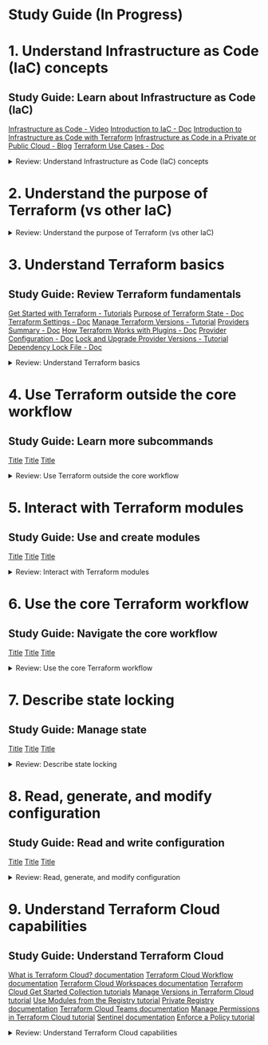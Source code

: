 # Study Guide (In Progress)


# 1. Understand Infrastructure as Code (IaC) concepts

## Study Guide: Learn about Infrastructure as Code (IaC)

[Infrastructure as Code - Video](https://www.hashicorp.com/resources/what-is-infrastructure-as-code)
[Introduction to IaC - Doc](https://developer.hashicorp.com/terraform/intro)
[Introduction to Infrastructure as Code with Terraform](https://developer.hashicorp.com/terraform/tutorials/aws-get-started/infrastructure-as-code)
[Infrastructure as Code in a Private or Public Cloud - Blog](https://www.hashicorp.com/blog/infrastructure-as-code-in-a-private-or-public-cloud)
[Terraform Use Cases - Doc](https://developer.hashicorp.com/terraform/intro/v1.1.x/use-cases)


<details><summary>Review: Understand Infrastructure as Code (IaC) concepts</summary>
<p>

### 1a. [Explain what IaC is](https://developer.hashicorp.com/terraform/tutorials/certification-003/associate-review-003#:~:text=1a-,Explain%20what%20IaC%20is,-What%20is%20Terraform)


IaC (Infrastructure as Code) - Managing infrastructure using code and configuration files. Enables automation, scalability, and collaboration. Provides consistency, reproducibility, and simplifies resource management.

### 1b. [Describe advantages of IaC patterns](https://developer.hashicorp.com/terraform/tutorials/certification-003/associate-review-003#:~:text=Describe%20advantages%20of%20IaC%20patterns)

Automation, Consistency, Scalability, Reproducibility, Collaboration, Testing and Validation, Auditing and Compliance, Rapid Deployment & Disaster Recovery

</p>
</details>

# 2. Understand the purpose of Terraform (vs other IaC)

<details><summary>Review: Understand the purpose of Terraform (vs other IaC)</summary>
<p>

### 2a.	[Explain multi-cloud and provider-agnostic benefits](https://developer.hashicorp.com/terraform/tutorials/certification-003/associate-review-003#:~:text=Explain%20multi%2Dcloud%20and%20provider%2Dagnostic%20benefits)

Terraform simplifies multi-cloud infrastructure management and orchestration, enabling fault-tolerance and consistent workflows across multiple cloud providers.

### 2b.	[Explain the benefits of state](https://developer.hashicorp.com/terraform/tutorials/certification-003/associate-review-003#:~:text=Explain%20the%20benefits%20of%20state)

- Mapping to the Real World: State allows Terraform to map configuration to actual resources, ensuring accurate representation and management.
- Metadata Tracking: State tracks resource dependencies and retains information about the order of destruction, enabling correct operation during resource deletion.
- Performance Optimization: State stores a cache of attribute values, improving performance by avoiding the need to query every resource on each run.
- Consistency in Teamwork: Remote state enables collaboration by ensuring that everyone works with the same state, allowing operations to be applied to the same resources.
- Syncing and Remote Locking: By using remote state, Terraform can prevent conflicts and ensure that each run begins with the most recent state, enhancing team coordination and avoiding accidental conflicts.

</p>
</details>

# 3. Understand Terraform basics

## Study Guide: Review Terraform fundamentals

[Get Started with Terraform - Tutorials](https://developer.hashicorp.com/terraform/tutorials/aws-get-started)
[Purpose of Terraform State - Doc](https://developer.hashicorp.com/terraform/language/v1.1.x/state/purpose)
[Terraform Settings - Doc](https://developer.hashicorp.com/terraform/language/v1.1.x/settings)
[Manage Terraform Versions - Tutorial](https://developer.hashicorp.com/terraform/tutorials/configuration-language/versions)
[Providers Summary - Doc](https://developer.hashicorp.com/terraform/language/v1.1.x/providers)
[How Terraform Works with Plugins - Doc](https://developer.hashicorp.com/terraform/plugin/how-terraform-works)
[Provider Configuration - Doc](https://developer.hashicorp.com/terraform/language/v1.1.x/providers/configuration)
[Lock and Upgrade Provider Versions - Tutorial](https://developer.hashicorp.com/terraform/tutorials/configuration-language/provider-versioning)
[Dependency Lock File - Doc](https://developer.hashicorp.com/terraform/language/v1.1.x/files/dependency-lock)


<details><summary>Review: Understand Terraform basics</summary>
<p>

### 3a.	[Install and version Terraform providers](https://developer.hashicorp.com/terraform/tutorials/certification-003/associate-review-003#:~:text=Install%20and%20version%20Terraform%20providers)

- Providers in Terraform enable interaction with various cloud providers and APIs.
- Provider configurations are defined in the root module of the Terraform configuration.
- Configuration arguments specific to each provider are specified within a provider block.
- Expressions can be used in configuration arguments, but only with values known before applying the configuration.
- Multiple configurations for the same provider can be defined using alias meta-argument, useful for targeting different regions or environments.
- Default provider configurations are used when the provider is not explicitly configured for a resource.
- References to alternate provider configurations are in the form <PROVIDER NAME>.<ALIAS>.
- Alternate provider configurations can be selected for resources and modules using the provider meta-argument.
- The version meta-argument for provider configurations is deprecated and should be declared in the required_providers block instead.


```bash
provider "google" {
  project = "acme-app"
  region  = "us-central1"
}

```


```bash
# The default provider configuration; resources that begin with `aws_` will use
# it as the default, and it can be referenced as `aws`.
provider "aws" {
  region = "us-east-1"
}

# Additional provider configuration for west coast region; resources can
# reference this as `aws.west`.
provider "aws" {
  alias  = "west"
  region = "us-west-2"
}

```

```bash
terraform {
  required_providers {
    mycloud = {
      source  = "mycorp/mycloud"
      version = "~> 1.0"
      configuration_aliases = [ mycloud.alternate ]
    }
  }
}

```

- The "terraform" block in Terraform configuration is used to configure Terraform's behavior.
- The block can contain settings related to Terraform Cloud, backend configuration, required Terraform version, provider requirements, experimental language -features, and provider metadata.
- The "required_version" setting specifies the version constraint for the Terraform CLI.
- The "required_providers" block specifies the providers required by the module, including version constraints and source addresses.
- Experimental language features can be enabled using the "experiments" argument.
- Provider metadata can be passed using the "provider_meta" block.
- Care should be taken when using experimental features in production modules.

```bash
terraform {
  required_providers {
    aws = {
      version = ">= 2.7.0"
      source = "hashicorp/aws"
    }
  }
}

```

```bash
terraform {
  experiments = [example]
}

```

- Terraform configurations can have external dependencies: providers and modules.
- Dependency lock file (.terraform.lock.hcl) tracks provider dependencies.
- Lock file is created and updated automatically by Terraform during 'terraform init'.
- Lock file ensures consistent selection of provider versions.
- Changes to lock file should be reviewed and committed to version control.
- Checksum verification ensures package integrity.
- Trust on first use approach for new providers.
- Lock file changes can occur when adding new provider dependencies.

### 3b.	[Describe plugin-based architecture](https://developer.hashicorp.com/terraform/tutorials/certification-003/associate-review-003#:~:text=Describe%20plugin%2Dbased%20architecture)

- Terraform relies on plugins called providers to interact with various cloud providers, SaaS providers, and APIs.
- Providers add resource types and data sources that Terraform can manage.
- Providers are separate from Terraform and have their own release cadence and version numbers.
- The Terraform Registry hosts publicly available providers for different infrastructure platforms.
- Each provider has its own documentation, including resource types and arguments.
- Providers are declared in the Terraform configuration and can have specific settings.
- Providers are installed during initialization by Terraform Cloud, Terraform Enterprise, or the Terraform CLI.
- A dependency lock file ensures consistent provider versions and can be created using the CLI.
- The lock file should be committed to version control with the configuration.
- The Terraform Registry is the main source to find providers categorized as Official, Partner, Community, or Archived.

--

- Terraform is built on a plugin-based architecture.
- Terraform Core is the command line tool and communicates with Terraform Plugins using remote procedure calls (RPC).
- Terraform Plugins provide implementations for specific services or provisioners.
- Provider Plugins handle infrastructure provider-specific tasks such as authentication and defining resources.
- Provisioner Plugins execute commands or scripts on resources.
- Plugin discovery is performed during the terraform init command.
- Terraform compares installed plugins to configuration version constraints and selects the appropriate version.
- Plugins can be upgraded using the terraform init -upgrade command.

### 3c.	[Write Terraform configuration using multiple providers](https://developer.hashicorp.com/terraform/tutorials/certification-003/associate-review-003#:~:text=Write%20Terraform%20configuration%20using%20multiple%20providers)


- Provider configurations are declared in the root module of a Terraform configuration.
- A provider configuration is defined using a provider block, specifying the provider's name and configuration arguments.
- Multiple configurations for the same provider can be defined using the alias meta-argument.
- Default provider configurations are used if no specific configuration is set for a resource.
- Alternate provider configurations can be selected for specific resources or modules using the provider meta-argument.
- The version meta-argument in provider configurations is deprecated and should be declared in the required_providers block instead.

```bash
# The default provider configuration; resources that begin with `aws_` will use
# it as the default, and it can be referenced as `aws`.
provider "aws" {
  region = "us-east-1"
}

# Additional provider configuration for west coast region; resources can
# reference this as `aws.west`.
provider "aws" {
  alias  = "west"
  region = "us-west-2"
}
```


### 3d.	[Describe how Terraform finds and fetches providers](https://developer.hashicorp.com/terraform/tutorials/certification-003/associate-review-003#:~:text=Describe%20how%20Terraform%20finds%20and%20fetches%20providers)


- Terraform finds and fetches providers during the terraform init command.
- It looks for provider configurations in the Terraform configuration files.
- Providers are declared using the required_providers block.
- Terraform checks the providers declared in the configuration against the installed providers.
- If a provider is not installed or doesn't match the required version, Terraform fetches and installs the correct version.
Example:
- The Terraform configuration specifies required_providers for AWS and Google Cloud.
- During terraform init, Terraform checks if the required providers are installed.
- If not installed or the version doesn't match, Terraform fetches and installs the correct versions for AWS and Google Cloud providers.
  
```bash
provider "google" {
  project = "acme-app"
  region  = "us-central1"
}
```

</p>
</details>

# 4. Use Terraform outside the core workflow

## Study Guide: Learn more subcommands

[Title]()
[Title]()
[Title]()

<details><summary>Review: Use Terraform outside the core workflow</summary>
<p>



### 4a.	[Describe when to use terraform import to import existing infrastructure into your Terraform state](https://developer.hashicorp.com/terraform/tutorials/certification-003/associate-review-003#:~:text=Describe%20when%20to%20use%20terraform%20import%20to%20import%20existing%20infrastructure%20into%20your%20Terraform%20state)

You can use the terraform import command to import existing infrastructure into your Terraform state in the following scenarios:

- Transitioning from manual provisioning: If you have existing infrastructure that was created outside of Terraform and you want to start managing it with Terraform, you can use terraform import to bring those resources under Terraform's management.

- Migrating between Terraform states: If you have resources that were previously managed by a different Terraform state file or configuration, you can use terraform import to import those resources into your current Terraform state.

- Reconstructing state file: If you accidentally deleted or lost your Terraform state file, but the infrastructure still exists, you can use terraform import to reconstruct the state by importing the existing resources.

- Collaboration with an existing infrastructure: If you join a team or project where infrastructure was already provisioned manually or with another tool, you can use terraform import to incorporate that existing infrastructure into your Terraform configuration and state.

Note: When using terraform import, ensure that you import each resource only once and associate it with the correct resource address. Importing the same object multiple times can lead to unwanted behavior in Terraform.

It's important to note that terraform import imports resources into the state file, but it doesn't generate the corresponding Terraform configuration. You'll need to manually define the resource block in your Terraform configuration to match the imported resource.

```bash
terraform import aws_instance.foo i-abcd1234

terraform import module.foo.aws_instance.bar i-abcd1234

terraform import 'aws_instance.baz[0]' i-abcd1234

terraform import 'aws_instance.baz["example"]' i-abcd1234
```

### 4b.	[Use terraform state to view Terraform state](https://developer.hashicorp.com/terraform/tutorials/certification-003/associate-review-003#:~:text=Use%20terraform%20state%20to%20view%20Terraform%20state)


- The terraform state command is used for advanced state management in Terraform.
- It allows you to view and modify the Terraform state without directly modifying the state file.
- The command has several subcommands that provide different functionalities.
- The subcommands can be used with both local state and remote state.
- When modifying the state, Terraform automatically creates backup files, and the path of these backup files can be controlled using the -backup option.
- Read-only subcommands, like list, do not write any backup files.
- The output and command-line structure of the terraform state subcommands are designed to be compatible with Unix command-line tools such as grep and awk.
- You can combine terraform state subcommands with other command-line tools for advanced filtering and modification of the state.

```bash
terraform state <subcommand> [options] [args]
```

### 4c.	[Describe when to enable verbose logging and what the outcome/value is](https://developer.hashicorp.com/terraform/tutorials/certification-003/associate-review-003#:~:text=Describe%20when%20to%20enable%20verbose%20logging%20and%20what%20the%20outcome/value%20is)

- Enable verbose logging in Terraform when you need detailed logs for debugging purposes.
- Setting the TF_LOG environment variable to any value enables detailed logs to appear on stderr.
- You can set TF_LOG to one of the log levels: TRACE, DEBUG, INFO, WARN, or ERROR to control the verbosity of the logs.
- When TF_LOG is set to JSON, logs are output at the TRACE level or higher and use a parseable JSON encoding for formatting.
- Enabling logging separately for Terraform itself and provider plugins can be done using the TF_LOG_CORE and TF_LOG_PROVIDER environment variables respectively.
- The TF_LOG_PATH environment variable can be set to specify a file where the log output should be appended.
- Enabling verbose logging helps in diagnosing issues, understanding Terraform's internal behavior, and identifying potential errors or misconfigurations.
- When encountering a bug or issue with Terraform, including the detailed log, preferably using a service like gist, can provide valuable information for troubleshooting and resolving the problem.


</p>
</details>

# 5. Interact with Terraform modules

## Study Guide: Use and create modules

[Title]()
[Title]()
[Title]()

<details><summary>Review: Interact with Terraform modules</summary>
<p>


### 5a.	[Contrast and use different module source options including the public Terraform Registry](https://developer.hashicorp.com/terraform/tutorials/certification-003/associate-review-003#:~:text=Contrast%20and%20use%20different%20module%20source%20options%20including%20the%20public%20Terraform%20Registry)

- The Terraform Registry allows easy module discovery through search and filtering.
- Public registry modules are referenced using the syntax <NAMESPACE>/<NAME>/<PROVIDER>.
- Usage instructions are provided on the registry page, including required inputs.
- Modules are downloaded and cached using terraform init.
- Private registry modules have an additional hostname prefix in the source string.
- Configure credentials to access private registry modules.
- Modules in the registry are versioned using semantic versioning.
- Specify module version constraints to avoid breaking changes.


### 5b.	[Interact with module inputs and outputs](https://developer.hashicorp.com/terraform/tutorials/certification-003/associate-review-003#:~:text=Interact%20with%20module%20inputs%20and%20outputs)


- Input variables in Terraform allow customization of modules without modifying their source code.
- Variables are declared using a variable block with a unique name, type, and optional default value.
- Optional arguments include default values, type constraints, descriptions, validations, sensitivity, and nullability.
- Default values can be provided for variables, making them optional.
- Type constraints enforce accepted value types, including strings, numbers, booleans, and complex types like collections and objects.
- Input variable documentation provides a description of the variable's purpose and expected value.
- Custom validation rules can be defined for variables using the validation block.
- Sensitive variables can be marked as sensitive to prevent their values from being displayed in outputs.
- The nullable argument allows controlling whether a variable can have a null value.
- Other related topics include output values, local values, modules, and more.

```bash
variable "image_id" {
  type = string
}

variable "availability_zone_names" {
  type    = list(string)
  default = ["us-west-1a"]
}

variable "docker_ports" {
  type = list(object({
    internal = number
    external = number
    protocol = string
  }))
  default = [
    {
      internal = 8300
      external = 8300
      protocol = "tcp"
    }
  ]
}

```

```bash
variable "image_id" {
  type        = string
  description = "The id of the machine image (AMI) to use for the server."
}

```

- Modules in Terraform are containers for multiple resources used together.
- Modules can be called from other modules using module blocks.
- The source argument is mandatory and specifies the module's location.
- The version argument can be used to constrain acceptable module versions.
- Meta-arguments like count, for_each, providers, and depends_on provide additional functionality.
- Module output values can be declared and accessed by the calling module.
- Refactoring blocks can be used to preserve resource state when moving resources between modules.
- The -replace option allows forcing the replacement of specific resource instances.

```bash
# calling child module
module "servers" {
  source = "./app-cluster"

  servers = 5
}

# version
module "consul" {
  source  = "hashicorp/consul/aws"
  version = "0.0.5"

  servers = 3
}

# accessing module output values 
resource "aws_elb" "example" {
  # ...

  instances = module.servers.instance_ids
}

# replacing resources within a module
terraform plan -replace=module.example.aws_instance.example
```

### 5c.	[Describe variable scope within modules/child modules](https://developer.hashicorp.com/terraform/tutorials/certification-003/associate-review-003#:~:text=Describe%20variable%20scope%20within%20modules/child%20modules)

- Variables defined within a module are scoped to that module and can be accessed within the module's resources, data sources, and other configuration elements.
- Child modules can access variables from their parent module by using the module namespace. For example, module.parent_module.variable_name.
- Variables defined within a child module are scoped to that module and can be accessed within the child module's resources and configuration elements.



### 5d.	[Set module version](https://developer.hashicorp.com/terraform/tutorials/certification-003/associate-review-003#:~:text=5d-,Set%20module%20version,-Module%20Versions)

To set the module version, use the "version" argument within the module block.
The "version" argument accepts a version constraint string.
Terraform will use the newest installed version of the module that meets the constraint.
Version constraints are supported for modules installed from a module registry.
Local file path modules share the same version as their caller.

```bash
module "consul" {
  source  = "hashicorp/consul/aws"
  version = "0.0.5"

  servers = 3
}

```


</p>
</details>

# 6. Use the core Terraform workflow

## Study Guide: Navigate the core workflow

[Title]()
[Title]()
[Title]()

<details><summary>Review: Use the core Terraform workflow</summary>
<p>



### 6a. [Describe Terraform workflow ( Write -> Plan -> Create )	](https://developer.hashicorp.com/terraform/tutorials/certification-003/associate-review-003#:~:text=Describe%20Terraform%20workflow%20(%20Write%20%2D%3E%20Plan%20%2D%3E%20Create%20))

Write: Author infrastructure configuration using Terraform's declarative language.

```bash
# Create repository
$ git init my-infra && cd my-infra

Initialized empty Git repository in /.../my-infra/.git/

# Write initial config
$ vim main.tf

# Initialize Terraform
$ terraform init

Initializing provider plugins...
# ...
Terraform has been successfully initialized!

# Make edits to config
$ vim main.tf

# Review plan
$ terraform plan

# Make additional edits, and repeat
$ vim main.tf

```

Plan: Analyze the configuration and generate an execution plan.

```bash
git add main.tf
git commit -m 'Managing infrastructure as code!'
```
Create: Apply the plan and provision the infrastructure accordingly.

```bash
terraform apply

Do you want to perform these actions?

  Terraform will perform the actions described above.
  Only 'yes' will be accepted to approve.
  Enter a value: yes

# ...

Apply complete! Resources: 1 added, 0 changed, 0 destroyed.

```

### 6b. [Initialize a Terraform working directory (terraform init)	](https://developer.hashicorp.com/terraform/tutorials/certification-003/associate-review-003#:~:text=Initialize%20a%20Terraform%20working%20directory%20(terraform%20init))


The terraform init command initializes a Terraform working directory by setting up the necessary dependencies and configurations for managing infrastructure.

```bash
terraform init [options]
```

### 6c. [Validate a Terraform configuration (terraform validate)	](https://developer.hashicorp.com/terraform/tutorials/certification-003/associate-review-003#:~:text=Validate%20a%20Terraform%20configuration%20(terraform%20validate))

The terraform validate command checks the syntax and consistency of Terraform configuration files without accessing remote services, and it can be used as a post-save check in a text editor or as a test step in a CI system. Example: terraform validate -json

```bash
terraform validate [options]
```

### 6d. [Generate and review an execution plan for Terraform (terraform plan)	 ](https://developer.hashicorp.com/terraform/tutorials/certification-003/associate-review-003#:~:text=Generate%20and%20review%20an%20execution%20plan%20for%20Terraform%20(terraform%20plan))

The terraform plan command in Terraform creates an execution plan to preview changes to infrastructure. It compares the current configuration to the prior state, proposes actions to align them, and helps verify changes before applying them. 

For example, running terraform plan can show you the resources that will be created, modified, or deleted when deploying a new infrastructure stack.

```bash
terraform plan [options]

terraform plan -var 'name=value'

terraform plan -out=FILENAME
```

### 6e. [Execute changes to infrastructure with Terraform (terraform apply)	](https://developer.hashicorp.com/terraform/tutorials/certification-003/associate-review-003#:~:text=Execute%20changes%20to%20infrastructure%20with%20Terraform%20(terraform%20apply))

The terraform apply command in Terraform applies the changes proposed in a Terraform plan, either by automatically creating a new plan or by applying a saved plan file. 

For example, running terraform apply can deploy infrastructure resources defined in Terraform configuration files to a cloud provider such as AWS, Azure, or GCP.

```bash
terraform apply [options] [plan file]

```

### 6f. [Destroy Terraform managed infrastructure (terraform destroy)	](https://developer.hashicorp.com/terraform/tutorials/certification-003/associate-review-003#:~:text=Destroy%20Terraform%20managed%20infrastructure%20(terraform%20destroy))

The terraform destroy command in Terraform is used to conveniently destroy all remote objects managed by a Terraform configuration. It is commonly used to clean up temporary or development infrastructure. 

For example, running terraform destroy can remove cloud resources provisioned by Terraform, such as virtual machines or storage buckets, once they are no longer needed.

```bash
terraform destroy [options]

terraform plan -destroy

```

### 6g. [Apply formatting and style adjustments to a configuration (terraform fmt)	](https://developer.hashicorp.com/terraform/tutorials/certification-003/associate-review-003#:~:text=Apply%20formatting%20and%20style%20adjustments%20to%20a%20configuration%20(terraform%20fmt))

The terraform fmt command in Terraform is used to format and style Terraform configuration files to ensure consistency and readability. It applies predefined style conventions and can be used to maintain industry best practices for Terraform code.

For example, running terraform fmt can automatically format configuration files to match a standard style guide, making it easier for teams to collaborate and maintain code quality.

```bash
terraform fmt [options] [DIR]
```

</p>
</details>


# 7. Describe state locking

## Study Guide: Manage state

[Title]()
[Title]()
[Title]()

<details><summary>Review: Describe state locking</summary>
<p>


### 7a. [Describe default local backend	](https://developer.hashicorp.com/terraform/tutorials/certification-003/associate-review-003#:~:text=Describe%20default%20local%20backend)

The backends in Terraform determine where state snapshots are stored, allowing for remote collaboration and access to sensitive information while managing infrastructure resources.

The local backend stores state on the local filesystem, locks that state using system APIs, and performs operations locally.

```bash
terraform {
  backend "local" {
    path = "relative/path/to/terraform.tfstate"
  }
}

```

```bash
data "terraform_remote_state" "foo" {
  backend = "local"

  config = {
    path = "${path.module}/../../terraform.tfstate"
  }
}

```

### 7b. [Describe state locking		](https://developer.hashicorp.com/terraform/tutorials/certification-003/associate-review-003#:~:text=Describe%20state%20locking)

State locking in Terraform ensures data integrity by preventing multiple simultaneous writes to the state file, minimizing the risk of corruption. It is an industry best practice to enable state locking for collaborative environments. 

For example, when multiple team members are working on the same infrastructure, state locking prevents conflicts and ensures consistent resource management.

### 7c. [Handle backend and cloud integration authentication methods	](https://developer.hashicorp.com/terraform/tutorials/certification-003/associate-review-003#:~:text=Handle%20backend%20and%20cloud%20integration%20authentication%20methods)

The terraform login command allows users to automatically obtain and securely store API tokens for Terraform Cloud, Terraform Enterprise, or other Terraform services.

```bash
terraform login [hostname]
```

### 7d. [Differentiate remote state back end options](https://developer.hashicorp.com/terraform/tutorials/certification-003/associate-review-003#:~:text=Differentiate%20remote%20state%20back%20end%20options)

Backends in Terraform determine where state snapshots are stored, enabling remote collaboration and secure management of infrastructure resources.

### 7e. [Manage resource drift and Terraform state](https://developer.hashicorp.com/terraform/tutorials/certification-003/associate-review-003#:~:text=Manage%20resource%20drift%20and%20Terraform%20state)

Refresh-Only Mode in Terraform Cloud helps reconcile Terraform state with manually modified cloud resources, ensuring accurate representation without making any changes to the infrastructure.

```bash
terraform plan -refresh-only
# or
terraform apply -refresh-only
```

### 7f. [Describe backend block and cloud integration in configuration](https://developer.hashicorp.com/terraform/tutorials/certification-003/associate-review-003#:~:text=Describe%20backend%20block%20and%20cloud%20integration%20in%20configuration)


#### Backend Block:

- Defines where Terraform state snapshots are stored.
- Enables remote storage for state, allowing multiple team members to work on the same infrastructure.
- Example: Configuring an S3 backend to store the state file in an S3 bucket.

#### Cloud Integration:

- Refers to integrating Terraform with Terraform Cloud, a service provided by HashiCorp.
- Enables management of infrastructure and collaboration using Terraform.
- Provides features like remote state management, workspace management, and collaboration tools.
- Example: Configuring the Terraform Cloud backend to connect to a Terraform Cloud workspace for remote state management and team collaboration.

```bash
terraform {
  cloud {
    organization = "example_corp"
    ## Required for Terraform Enterprise; Defaults to app.terraform.io for Terraform Cloud
    hostname = "app.terraform.io"

    workspaces {
      tags = ["app"]
    }
  }
}

```

```bash
# Using a backend block

terraform {
  backend "remote" {
    organization = "example_corp"

    workspaces {
      name = "my-app-prod"
    }
  }
}

```

### 7g. [Understand secret management in state files](https://developer.hashicorp.com/terraform/tutorials/certification-003/associate-review-003#:~:text=Understand%20secret%20management%20in%20state%20files)

- Terraform state files can contain sensitive data, such as passwords or private keys.
- Treat the state file itself as sensitive data if it includes any sensitive information.
- Storing state remotely provides better security, with options for encryption at rest.
- Terraform Cloud and Terraform Enterprise offer additional security features like encryption, access control, and audit logging.
- Use appropriate measures, such as IAM policies and TLS connections, to protect sensitive data in remote state backends.


</p>
</details>

# 8. Read, generate, and modify configuration

## Study Guide: Read and write configuration

[Title]()
[Title]()
[Title]()

<details><summary>Review: Read, generate, and modify configuration</summary>
<p>


### 8a. [Demonstrate use of variables and outputs](https://developer.hashicorp.com/terraform/tutorials/certification-003/associate-review-003#:~:text=Demonstrate%20use%20of%20variables%20and%20outputs)

#### Variables:

- Declare input variables using a variable block in Terraform configuration.
- Customize aspects of modules by setting variable values using CLI options and environment variables.
- Pass values to child modules using the module block.

#### Outputs:

- Declare output values using an output block in Terraform configuration.
- Expose resource attributes or values from modules to be used in other configurations.
- Access child module outputs using module.<MODULE NAME>.<OUTPUT NAME>.
- Use optional arguments like description, sensitive, and depends_on to provide additional information or control the behavior of outputs.

### 8b. [Describe secure secret injection best practice](https://developer.hashicorp.com/terraform/tutorials/certification-003/associate-review-003#:~:text=Describe%20secure%20secret%20injection%20best%20practice)

- Avoid hard-coding secrets directly in Terraform configuration files.
- Use Vault provider for secure secret storage and retrieval.
- Leverage Vault's dynamic secrets to generate short-lived credentials for resources.
- Store secrets in Vault's encrypted storage, ensuring encryption at rest and in transit.
- Implement access controls and policies to restrict who can access and manage secrets.
- Utilize Vault's audit logging to monitor and track secret access.
- Avoid printing or exposing secrets in logs or outputs.
- Regularly rotate secrets and revoke unnecessary access.
- Follow security best practices for securing the Terraform backend where state files are stored.

### 8c. [Understand the use of collection and structural types](https://developer.hashicorp.com/terraform/tutorials/certification-003/associate-review-003#:~:text=Understand%20the%20use%20of%20collection%20and%20structural%20types)

#### Collection Types:

- Collection types allow multiple values of one type to be grouped together as a single value.
- The three collection types in Terraform are list, map, and set.
- list(...) represents a sequence of values identified by consecutive whole numbers.
- map(...) represents a collection of values where each is identified by a string label.
- set(...) represents a collection of unique values without any secondary identifiers or ordering.

#### Structural Types:

- Structural types allow multiple values of different types to be grouped together as a single value.
- The two structural types in Terraform are object and tuple.
- object(...) represents a collection of named attributes, each with its own type.
- tuple(...) represents a sequence of elements identified by consecutive whole numbers, with each element having its own type.

### 8d. [Create and differentiate resource and data configuration](https://developer.hashicorp.com/terraform/tutorials/certification-003/associate-review-003#:~:text=Create%20and%20differentiate%20resource%20and%20data%20configuration)

#### Resource Configuration:

- Resource configuration describes the infrastructure objects to be created or managed by Terraform.
- Resource blocks are used to declare resources in the Terraform configuration.
- Each resource block represents a specific infrastructure object, such as virtual networks or compute instances.
- Resource blocks have a specific syntax and can include arguments and attributes.
- Resource blocks define the desired state of the infrastructure and allow Terraform to create, update, or delete the corresponding objects.
- Meta-arguments like depends_on, count, for_each, provider, and lifecycle can be used to customize the behavior of resource blocks.

```bash
resource "aws_instance" "web" {
  ami           = "ami-a1b2c3d4"
  instance_type = "t2.micro"
}

```

#### Data Configuration:

- Data configuration is used to retrieve information from external sources, such as APIs or other Terraform configurations.
- Data sources provide a way to reference and use information defined outside of the current Terraform configuration.
- Data blocks are used to declare data sources in the Terraform configuration.
- Data blocks specify the type of data source and define the query constraints to retrieve the desired information.
- Data sources are read-only and do not create or manage infrastructure objects.
- Data sources can be referenced in other parts of the configuration to access the retrieved data.

```bash
data "aws_ami" "example" {
  most_recent = true

  owners = ["self"]
  tags = {
    Name   = "app-server"
    Tested = "true"
  }
}
```

### 8e. [Use resource addressing and resource parameters to connect resources together](https://developer.hashicorp.com/terraform/tutorials/certification-003/associate-review-003#:~:text=Use%20resource%20addressing%20and%20resource%20parameters%20to%20connect%20resources%20together)

- Resource addressing uses a string called a resource address.
- It consists of a module path and a resource spec.
- Module path identifies a module, and resource spec identifies a specific resource instance within that module.
- Index values can be used for modules and resources with multiple instances.
- Resource addressing connects resources together by specifying dependencies in the Terraform configuration.

```bash
# An address is made up of two parts:
[module path][resource spec]

```

### 8f. [Use HCL and Terraform functions to write configuration](https://developer.hashicorp.com/terraform/tutorials/certification-003/associate-review-003#:~:text=Use%20HCL%20and%20Terraform%20functions%20to%20write%20configuration)

- Terraform language has built-in functions for transforming and combining values.
- Functions are called using the function name followed by comma-separated arguments.
- User-defined functions are not supported; only built-in functions can be used.
- Documentation provides a list of available functions and examples.
- Functions can be tested using the Terraform expression console or terraform console command.

```bash
> max(5, 12, 9)
12

min([55, 2453, 2]...)

```

### 8g. [Describe built-in dependency management (order of execution based)](https://developer.hashicorp.com/terraform/tutorials/certification-003/associate-review-003#:~:text=Describe%20built%2Din%20dependency%20management%20(order%20of%20execution%20based))

- Terraform's built-in dependency management determines execution order based on the resource graph.
- The graph is built by analyzing the configuration and includes resource nodes, provider configuration nodes, and resource meta-nodes.
- Resources are added to the graph, provisioners are mapped, and explicit dependencies are created.
- Orphan resources (present in state but not in configuration) are handled.
- Providers are mapped, interpolations are parsed, and a root node is created.
- Traversal of the graph follows a depth-first approach with limited parallelism.
- Built-in dependency management ensures correct execution order, consistency, and conflict avoidance.

</p>
</details>

# 9. Understand Terraform Cloud capabilities

## Study Guide: Understand Terraform Cloud

[What is Terraform Cloud? documentation](https://developer.hashicorp.com/terraform/cloud-docs)
[Terraform Cloud Workflow documentation](https://developer.hashicorp.com/terraform/cloud-docs/overview#terraform-workflow)
[Terraform Cloud Workspaces documentation](https://developer.hashicorp.com/terraform/cloud-docs/workspaces)
[Terraform Cloud Get Started Collection tutorials](https://developer.hashicorp.com/terraform/tutorials/cloud-get-started)
[Manage Versions in Terraform Cloud tutorial](https://developer.hashicorp.com/terraform/tutorials/cloud/cloud-versions)
[Use Modules from the Registry tutorial](https://developer.hashicorp.com/terraform/tutorials/modules/module-use)
[Private Registry documentation](https://developer.hashicorp.com/terraform/cloud-docs/registry)
[Terraform Cloud Teams documentation](https://developer.hashicorp.com/terraform/cloud-docs/users-teams-organizations/teams)
[Manage Permissions in Terraform Cloud tutorial](https://developer.hashicorp.com/terraform/tutorials/cloud/cloud-permissions)
[Sentinel documentation](https://developer.hashicorp.com/terraform/cloud-docs/policy-enforcement/sentinel)
[Enforce a Policy tutorial](https://developer.hashicorp.com/terraform/tutorials/cloud-get-started/policy-quickstart)

<details><summary>Review: Understand Terraform Cloud capabilities</summary>
<p>

### 9a. [Explain how Terraform Cloud helps to manage infrastructure](https://developer.hashicorp.com/terraform/tutorials/certification-003/associate-review-003#:~:text=Explain%20how%20Terraform%20Cloud%20helps%20to%20manage%20infrastructure) 

- Terraform Cloud is an application designed to assist teams in using Terraform for infrastructure provisioning.
- It provides a consistent and reliable environment for running Terraform.
- Shared state and secret data: Terraform Cloud enables easy access to shared state and secure storage for sensitive information.
- Access controls: It offers controls for approving changes to infrastructure, allowing teams to manage permissions and ensure proper governance.
- Private module registry: Terraform Cloud includes a private registry for sharing and managing Terraform modules within the team or organization.
- Policy controls: Detailed policy controls enable governing the contents of Terraform configurations, ensuring compliance and best practices.
- Collaboration and version control integration: Teams can connect Terraform to version control systems, facilitating collaboration and version management.
- Remote state storage: Terraform Cloud securely stores remote state, eliminating the need for local storage.
- Scalability: Paid editions of Terraform Cloud allow adding more users, creating teams, and scaling collaboration efforts.
- Terraform Enterprise: For organizations with advanced security and compliance requirements, Terraform Enterprise offers a self-hosted version with additional features.

### 9b. [Describe how Terraform Cloud enables collaboration and governance](https://developer.hashicorp.com/terraform/tutorials/certification-003/associate-review-003#:~:text=Describe%20how%20Terraform%20Cloud%20enables%20collaboration%20and%20governance)


#### Teams:

- Allows organizing users into teams for efficient collaboration.
- Provides fine-grained access controls and permissions for teams.
- Simplifies managing team membership and roles.

#### Policy Enforcement with Sentinel:

- Enforces policies on Terraform runs to ensure compliance with predefined rules.
- Uses the Sentinel policy language to define policies.
- Enables policy sets to be applied globally or on specific projects and workspaces.
- Supports imports for accessing reusable libraries, external data, and functions.
- Provides useful functions and idioms for writing policies.
- Allows validation of resource attributes and evaluation of multiple conditions.
- Helps maintain governance and security standards throughout the infrastructure lifecycle.

</p>
</details> 
